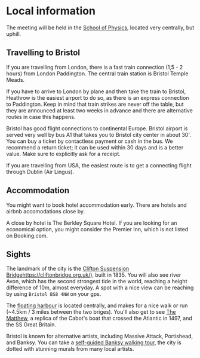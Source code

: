 # Local information

The meeting will be held in the [School of Physics](https://maps.app.goo.gl/pR1JLSzCbQrYCA5v5), located very centrally, but uphill.
  
## Travelling to Bristol
If you are travelling from London, there is a fast train connection (1,5 - 2 hours) from London Paddington. The central train station is Bristol Temple Meads.

If you have to arrive to London by plane and then take the train to Bristol, Heathrow is the easiest airport to do so, as there is an express connection to Paddington. Keep in mind that train strikes are never off the table, but they are announced at least two weeks in advance and there are alternative routes in case this happens.

Bristol has good flight connections to continental Europe. Bristol airport is served very well by bus A1 that takes you to Bristol city center in about 30'. You can buy a ticket by contactless payment or cash in the bus. We recommend a return ticket; it can be used within 30 days and is a better value. Make sure to explicitly ask for a receipt.

If you are travelling from USA, the easiest route is to get a connecting flight through Dublin (Air Lingus).

## Accommodation
You might want to book hotel accommodation early. There are hotels and airbnb accomodations close by.

A close by hotel is The Berkley Square Hotel. If you are looking for an economical option, you might consider the Premier Inn, which is not listed on Booking.com.

## Sights
The landmark of the city is the [Clifton Suspension Bridge](https://cliftonbridge.org.uk/)https://cliftonbridge.org.uk/), built in 1835. You will also see river Avon, which has the second strongest tide in the world, reaching a height difference of 10m, almost everyday. A spot with a nice view can be reaching by using `Bristol BS8 4NW` on your gps.

The [floating harbour](https://visitbristol.co.uk/your-visit/areas/harbourside/floating-harbour) is located centrally, and makes for a nice walk or run (~4.5km / 3 miles between the two briges).
You'll also get to see [The Matthew](https://matthew.co.uk/), a replica of the Cabot's boat that crossed the Atlantic in 1497, and the SS Great Britain.

Bristol is known for alternative artists, including Massive Attack, Portishead, and Banksy. You can take a [self-guided Banksy walking tour](https://visitbristol.co.uk/things-to-do/banksy-walking-tour-p1354013), the city is dotted with stunning murals from many local artists. 
